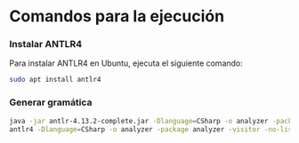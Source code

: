 # Comandos para la ejecución

### Instalar ANTLR4

Para instalar ANTLR4 en Ubuntu, ejecuta el siguiente comando:

```sh
sudo apt install antlr4
```

### Generar gramática

```sh
java -jar antlr-4.13.2-complete.jar -Dlanguage=CSharp -o analyzer -package analyzer -visitor -no-listener Grammar/*.g4
antlr4 -Dlanguage=CSharp -o analyzer -package analyzer -visitor -no-listener ./Grammar/*.g4
```